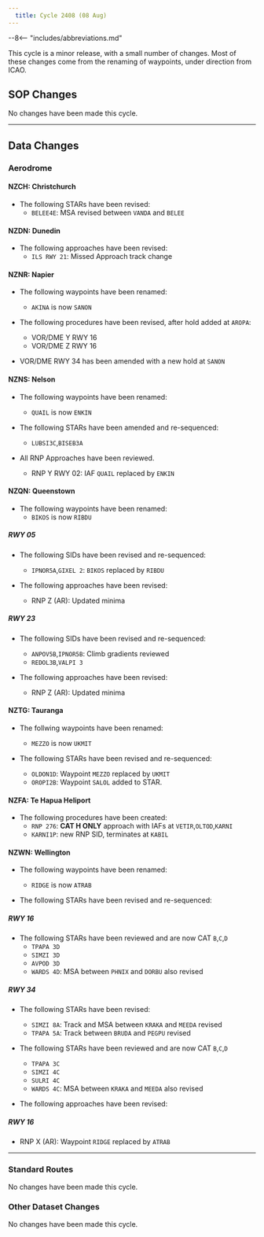 ```yaml
---
  title: Cycle 2408 (08 Aug)
---
```


--8<-- "includes/abbreviations.md"

This cycle is a minor release, with a small number of changes. Most of these changes come from the renaming of waypoints, under direction from ICAO. 

## SOP Changes

No changes have been made this cycle.

-----

## Data Changes

### Aerodrome

#### NZCH: Christchurch

- The following STARs have been revised:
    - `BELEE4E`: MSA revised between `VANDA` and `BELEE`
  
#### NZDN: Dunedin

- The following approaches have been revised:
    - `ILS RWY 21`: Missed Approach track change


#### NZNR: Napier

- The following waypoints have been renamed:
    - `AKINA` is now `SANON`

- The following procedures have been revised, after hold added at `AROPA`:
    - VOR/DME Y RWY 16
    - VOR/DME Z RWY 16

- VOR/DME RWY 34 has been amended with a new hold at `SANON`

#### NZNS: Nelson

- The following waypoints have been renamed:
    - `QUAIL` is now `ENKIN`

- The following STARs have been amended and re-sequenced:
    - `LUBSI3C`,`BISEB3A`
  

- All RNP Approaches have been reviewed.
    - RNP Y RWY 02: IAF `QUAIL` replaced by `ENKIN`

#### NZQN: Queenstown

- The following waypoints have been renamed:
    - `BIKOS` is now `RIBDU`

##### RWY 05

- The following SIDs have been revised and re-sequenced: 
    - `IPNOR5A`,`GIXEL 2`: `BIKOS` replaced by `RIBDU`

- The following approaches have been revised:
    - RNP Z (AR): Updated minima

##### RWY 23

- The following SIDs have been revised and re-sequenced: 
    - `ANPOV5B`,`IPNOR5B`: Climb gradients reviewed 
    - `REDOL3B`,`VALPI 3`

- The following approaches have been revised:
    - RNP Z (AR): Updated minima

#### NZTG: Tauranga

- The follwing waypoints have been renamed:
    - `MEZZO` is now `UKMIT`

- The following STARs have been revised and re-sequenced:
    - `OLDON1D`: Waypoint `MEZZO` replaced by `UKMIT`
    - `OROPI2B`: Waypoint `SALOL` added to STAR.

#### NZFA: Te Hapua Heliport

- The following procedures have been created:
    - `RNP 276`: **CAT H ONLY** approach with IAFs at `VETIR`,`OLTOD`,`KARNI`
    - `KARNI1P`: new RNP SID, terminates at `KABIL`

#### NZWN: Wellington

- The following waypoints have been renamed:
    - `RIDGE` is now `ATRAB`

- The following STARs have been revised and re-sequenced:
  
##### RWY 16

- The following STARs have been reviewed and are now CAT `B`,`C`,`D`
   - `TPAPA 3D`
   - `SIMZI 3D`
   - `AVPOD 3D`
   - `WARDS 4D`: MSA between `PHNIX` and `DORBU` also revised


##### RWY 34

- The following STARs have been revised:
    - `SIMZI 8A`: Track and MSA between `KRAKA` and `MEEDA` revised
    - `TPAPA 5A`: Track between `BRUDA` and `PEGPU` revised

    
- The following STARs have been reviewed and are now CAT `B`,`C`,`D`
   - `TPAPA 3C`
   - `SIMZI 4C`
   - `SULRI 4C`
   - `WARDS 4C`: MSA between `KRAKA` and `MEEDA` also revised


- The following approaches have been revised:

##### RWY 16

- RNP X (AR): Waypoint `RIDGE` replaced by `ATRAB`

-----

### Standard Routes

No changes have been made this cycle.

### Other Dataset Changes

No changes have been made this cycle.

